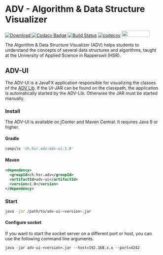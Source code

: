 # ADV - Algorithm & Data Structure Visualizer

[ ![Download](https://api.bintray.com/packages/adv/adv/adv-ui/images/download.svg) ](https://bintray.com/adv/adv/adv-ui/_latestVersion)
[![Codacy Badge](https://api.codacy.com/project/badge/Grade/375ead7886a94d44a480696212c3c53a)](https://app.codacy.com/app/ADV/ADV-UI?utm_source=github.com&utm_medium=referral&utm_content=ADVisualizer/ADV-UI&utm_campaign=badger)
[![Build Status](https://travis-ci.org/ADVisualizer/ADV-UI.svg?branch=develop)](https://travis-ci.org/ADVisualizer/ADV-UI)
[![codecov](https://codecov.io/gh/ADVisualizer/ADV-UI/branch/develop/graph/badge.svg)](https://codecov.io/gh/ADVisualizer/ADV-UI)
<a href="https://structure101.com/"><img src="http://structure101.com/images/s101_170.png" width="90" height="21"></a>

The Algorithm & Data Structure Visualizer (ADV) helps students to understand the concepts of several data structures and algorithms, taught at the University of Applied Science in Rapperswil (HSR).


## ADV-UI
The ADV-UI is a JavaFX application responsible for visualizing the classes of the [ADV Lib](https://github.com/ADVisualizer/ADV-Lib).
If the UI-JAR can be found on the classpath, the application is automatically started by the ADV-Lib. 
Otherwise the JAR must be started manually.

### Install
The ADV-UI is available on jCenter and Maven Central. It requires Java 9 or higher.

#### Gradle
````groovy
compile 'ch.hsr.adv:adv-ui:1.0'
````

#### Maven
````xml
<dependency>
  <groupId>ch.hsr.adv</groupId>
  <artifactId>adv-ui</artifactId>
  <version>1.0</version>
</dependency>
````

### Start
````bash
java -jar /path/to/adv-ui-<version>.jar
````

#### Configure socket
If you want to start the socket server on a different port or host, you can use the following command line arguments.

```
java -jar adv-ui-<version>.jar --host=192.168.x.x --port=4242
```